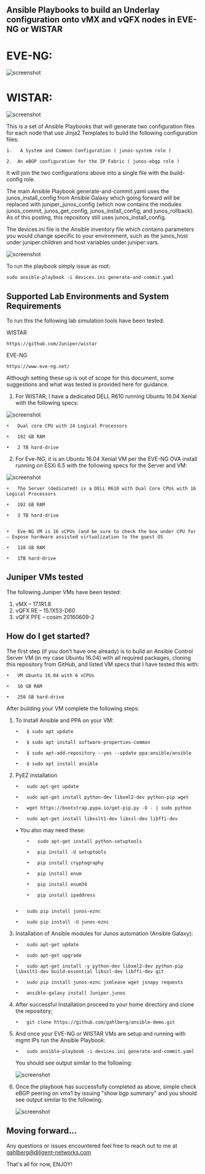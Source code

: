 ## Ansible Playbooks to build an Underlay configuration onto vMX and vQFX nodes in EVE-NG or WISTAR

# EVE-NG:
![screenshot](docs/screenshots/eve-ng-underlay.png "EVE-NG")

# WISTAR:
![screenshot](docs/screenshots/wistar-underlay.png "Wistar")

This is a set of Ansible Playbooks that will generate two configuration files for each node that use Jinja2 Templates to build the following configuration files:

	1.	 A System and Common Configuration ( junos-system role )
	
	2.	An eBGP configuration for the IP Fabric ( junos-ebgp role )
	
It will join the two configurations above into a single file with the build-config role.

The main Ansible Playbook generate-and-commit.yaml uses the junos_install_config from Ansible Galaxy which going forward will be replaced with juniper_junos_config (which now contains the modules junos_commit, junos_get_config, junos_install_config, and junos_rollback).  As of this posting, this repository still uses junos_install_config.

The devices.ini file is the Ansible inventory file which contains parameters you would change specific to your environment, such as the junos_host under juniper:children and host variables under juniper:vars.

![screenshot](docs/screenshots/devices-ini.png "Devices.ini")

To run the playbook simply issue as root:

	sudo ansible-playbook -i devices.ini generate-and-commit.yaml

## Supported Lab Environments and System Requirements

To run this the following lab simulation tools have been tested:

WISTAR

	https://github.com/Juniper/wistar

EVE-NG

	https://www.eve-ng.net/

Although setting these up is out of scope for this document, some suggestions and what was tested is provided here for guidance.

1.	For WISTAR, I have a dedicated DELL R610 running Ubuntu 16.04 Xenial with the following specs:

![screenshot](docs/screenshots/WISTAR-Server.png "Wistar Server")

	•	Dual core CPU with 24 Logical Processors
	
	•	192 GB RAM
	
	•	2 TB hard-drive
	

2.	For Eve-NG, it is an Ubuntu 16.04 Xenial VM per the EVE-NG OVA install running on ESXi 6.5 with the following specs for the Server and VM:

![screenshot](docs/screenshots/EVE-NG-VM.png "EVE-NG ESXi VM")

	•	The Server (dedicated) is a DELL R610 with Dual Core CPUs with 16 Logical Processors
	
	•	192 GB RAM
	
	•	3 TB hard-drive
	

	•	Eve-NG VM is 16 vCPUs (and be sure to check the box under CPU for – Expose hardware assisted virtualization to the guest OS
	
	•	128 GB RAM
	
	•	1TB hard-drive
	

## Juniper VMs tested
The following Juniper VMs have been tested:

1.	vMX – 17.1R1.8
2.	vQFX RE – 15.1X53-D60
3.	vQFX PFE – cosim 20160609-2

## How do I get started?
The first step (if you don’t have one already) is to build an Ansible Control Server VM (in my case Ubuntu 16.04) with all required packages, cloning this repository from GitHub, and listed VM specs that I have tested this with:

	•	VM Ubuntu 16.04 with 6 vCPUs

	•	16 GB RAM

	•	250 GB hard-drive

After building your VM complete the following steps:


1.	To Install Ansible and PPA on your VM:

		•	$ sudo apt update 
	
		•	$ sudo apt install software-properties-common
	
		•	$ sudo apt-add-repository --yes --update ppa:ansible/ansible
	
		•	$ sudo apt install ansible
	


2.	PyEZ installation

		•	sudo apt-get update
	
		•	sudo apt-get install python-dev libxml2-dev python-pip wget
	
		•	wget https://bootstrap.pypa.io/get-pip.py -O - | sudo python
	
		•	sudo apt-get install libxslt1-dev libssl-dev libffi-dev
	
	•	You also may need these: 
	
			•	sudo apt-get install python-setuptools
		
			•	pip install -U setuptools
		
			•	pip install cryptography
		
			•	pip install enum
		
			•	pip install enum34
		
			•	pip install ipaddress
		
		
		•	sudo pip install junos-eznc
	
		•	sudo pip install -U junos-eznc
	


3.	Installation of Ansible modules for Junos automation (Ansible Galaxy):

		•	sudo apt-get update
	
		•	sudo apt-get upgrade
	
		•	sudo apt-get install -y python-dev libxml2-dev python-pip libxslt1-dev build-essential libssl-dev libffi-dev git
	
		•	sudo pip install junos-eznc jxmlease wget jsnapy requests 
	
		•	ansible-galaxy install Juniper.junos



4.	After successful Installation proceed to your home directory and clone the repository;


		•	git clone https://github.com/gahlberg/ansible-demo.git


5.	And once your EVE-NG or WISTAR VMs are setup and running with mgmt IPs run the Ansible Playbook:


		•	sudo ansible-playbook -i devices.ini generate-and-commit.yaml


	You should see output similar to the following:
	
	![screenshot](docs/screenshots/ansible-play.png)
	
6.	Once the playbook has successfully completed as above, simple check eBGP peering on vmx1 by issuing "show bgp summary" and you should see output similar to the following:

	![screenshot](docs/screenshots/bgp-summary.png)

## Moving forward...

Any questions or issues encountered feel free to reach out to me at gahlberg@diligent-networks.com

That's all for now, ENJOY!
